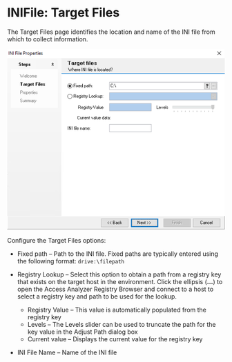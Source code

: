 # INIFile: Target Files

The Target Files page identifies the location and name of the INI file from which to collect information.

![INI File Data Collector Wizard Target Files page](/static/img/product_docs/accessanalyzer/accessanalyzer/enterpriseauditor/admin/datacollector/inifile/targetfiles.png)

Configure the Target Files options:

- Fixed path – Path to the INI file. Fixed paths are typically entered using the following format: ```drive:\filepath```
- Registry Lookup – Select this option to obtain a path from a registry key that exists on the target host in the environment. Click the ellipsis (__…__) to open the Access Analyzer Registry Browser and connect to a host to select a registry key and path to be used for the lookup.

  - Registry Value – This value is automatically populated from the registry key
  - Levels – The Levels slider can be used to truncate the path for the key value in the Adjust Path dialog box
  - Current value – Displays the current value for the registry key
- INI File Name – Name of the INI file
